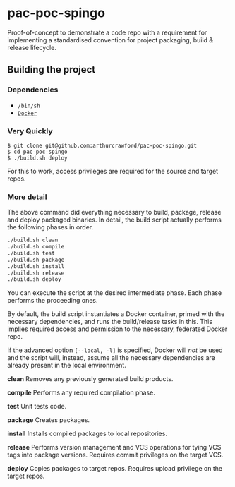 # pac-poc-spingo
Proof-of-concept to demonstrate a code repo with a requirement for implementing a standardised convention for project packaging, build & release lifecycle.

## Building the project

### Dependencies
* `/bin/sh`
* [`Docker`](https://www.docker.com/) 

### Very Quickly

	$ git clone git@github.com:arthurcrawford/pac-poc-spingo.git
	$ cd pac-poc-spingo
	$ ./build.sh deploy

For this to work, access privileges are required for the source and target repos.

### More detail

The above command did everything necessary to build, package, release and deploy packaged binaries.  In detail, the build script actually performs the following phases in order.

```sh
./build.sh clean
./build.sh compile
./build.sh test
./build.sh package
./build.sh install
./build.sh release
./build.sh deploy
```
You can execute the script at the desired intermediate phase. 
Each phase performs the proceeding ones.  

By default, the build script instantiates a Docker container, primed with the necessary dependencies, and runs the build/release tasks in this.  This implies  required access and permission to the necessary, federated Docker repo. 

If the advanced option `[--local, -l]` is specified, Docker will *not* be used and the script will, instead, assume all the necessary dependencies are already present in the local environment.

**clean**
Removes any previously generated build products.  

**compile**
Performs any required compilation phase.  

**test**
Unit tests code.  

**package**
Creates packages.  

**install**
Installs compiled packages to local repositories.  

**release**
Performs version management and VCS operations for tying VCS tags into package versions.  Requires commit privileges on the target VCS.

**deploy**
Copies packages to target repos.  Requires upload privilege on the target repos.

